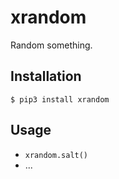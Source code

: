 # xrandom

Random something.

## Installation

```
$ pip3 install xrandom
```

## Usage

- `xrandom.salt()`
- ...


